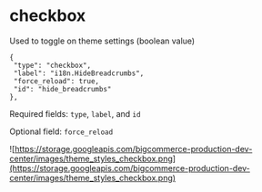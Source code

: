 # checkbox

Used to toggle on theme settings (boolean value)

```
{
 "type": "checkbox",
 "label": "i18n.HideBreadcrumbs",
 "force_reload": true,
 "id": "hide_breadcrumbs"
},
```
Required fields: `type`, `label`, and `id`

Optional field: `force_reload`


![https://storage.googleapis.com/bigcommerce-production-dev-center/images/theme_styles_checkbox.png](https://storage.googleapis.com/bigcommerce-production-dev-center/images/theme_styles_checkbox.png)
